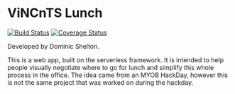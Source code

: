 # ViNCnTS Lunch

[![Build Status](https://travis-ci.org/frogamic/ViNCnTS-Lunch.svg?branch=master)](https://travis-ci.org/frogamic/ViNCnTS-Lunch)
[![Coverage Status](https://coveralls.io/repos/github/frogamic/ViNCnTS-Lunch/badge.svg?branch=master)](https://coveralls.io/github/frogamic/ViNCnTS-Lunch?branch=master)

Developed by Dominic Shelton.

This is a web app, built on the serverless framework. It is intended to help people visually negotiate where to go for lunch and simplify this whole process in the office. The idea came from an MYOB HackDay, however this is not the same project that was worked on during the hackday.
